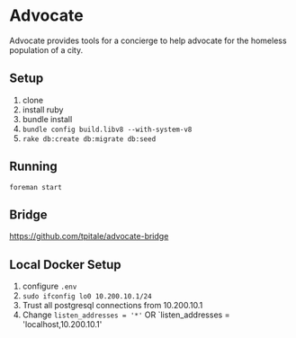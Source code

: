 # Advocate #

Advocate provides tools for a concierge to help advocate for the homeless population of a city.

## Setup ##

1. clone
2. install ruby
3. bundle install
4. `bundle config build.libv8 --with-system-v8`
5. `rake db:create db:migrate db:seed`

## Running ##

`foreman start`

## Bridge ##

https://github.com/tpitale/advocate-bridge

## Local Docker Setup ##

1. configure `.env`
2. `sudo ifconfig lo0 10.200.10.1/24`
3. Trust all postgresql connections from 10.200.10.1
4. Change `listen_addresses = '*'` OR `listen_addresses = 'localhost,10.200.10.1'
